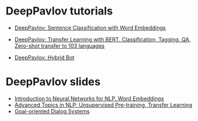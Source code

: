 # DeepPavlov tutorials

* [DeepPavlov: Sentence Classification with Word Embeddings](https://colab.research.google.com/github/deepmipt/dp_tutorials/blob/master/Tutorial_1_Sentence_classification_with_word_embeddings.ipynb)

* [DeepPavlov: Transfer Learning with BERT. Classification, Tagging, QA, Zero-shot transfer to 103 languages](http://colab.research.google.com/github/deepmipt/dp_tutorials/blob/master/Tutorial_2_DeepPavlov_BERT_transfer_learning.ipynb)

* [DeepPavlov: Hybrid Bot](https://colab.research.google.com/github/deepmipt/dp_tutorials/blob/master/Tutorial_3_Hybrid_bot.ipynb)

# DeepPavlov slides

* [Introduction to Neural Networks for NLP. Word Embeddings](https://docs.google.com/presentation/d/1JkYNMlyZsN4PyDipMfnZLg_99JpLrAgSGDsjAMHHkEQ/edit?usp=sharing)
* [Advanced Topics in NLP: Unsupervised Pre-training, Transfer Learning](https://docs.google.com/presentation/d/1BQW4MfammNmD7LVTcxLSQxNGBjQBed7aZ_imAFJsqnU/edit?usp=sharing)
* [Goal-oriented Dialog
  Systems](https://docs.google.com/presentation/d/1TbGHJJf7HgGWKnNY8U08_oVE23KwKSr0iiNVb95vtU0/edit?usp=sharing)
